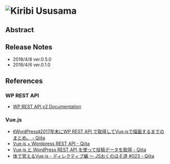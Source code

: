 # ![Kiribi Ususama](https://github.com/arm-band/kiribi_ususama/blob/master/misc/img/kiribi_ususama.png)

## Abstract



## Release Notes

- 2018/4/8 ver.0.5.0
- 2018/4/6 ver.0.1.0

## References

### WP REST API

- [WP REST API v2 Documentation](https://ja.wp-api.org/)

### Vue.js

- [《WordPress》2017年末にWP REST API で取得してVue\.jsで描画するまでのまとめ。 \- Qiita](https://qiita.com/uto-usui/items/4eb21aec704b888936d0)
- [Vue\.js \+ Wordpress REST API \- Qiita](https://qiita.com/nanonum/items/a335ba09fc2c2c4e3d5e)
- [Vue\.js と WordPress REST API を使って投稿データを取得 \- Qiita](https://qiita.com/kouichi_hoshi/items/39d346a400708422c031)
- [体で覚えるVue\.js \- ディレクティブ編 〜 JSおくのほそ道 \#023 \- Qiita](https://qiita.com/hosomichi/items/25041c1d46452de84aa6#v-html)